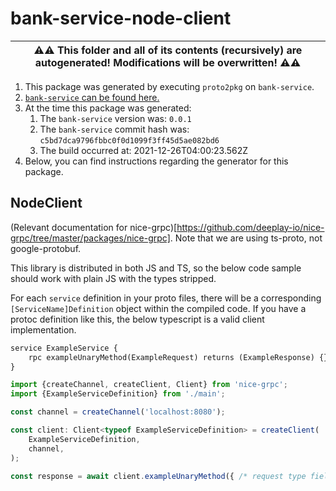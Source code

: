 # bank-service-node-client

| ⚠️⚠️ This folder and all of its contents (recursively) are autogenerated! Modifications will be overwritten! ⚠️⚠️ |
| --- |

1. This package was generated by executing `proto2pkg` on `bank-service`.
1. [`bank-service` can be found here.](https://github.com/liamzdenek/proto2pkg/example/bank-service)
1. At the time this package was generated:
    1. The `bank-service` version was: `0.0.1`
    1. The `bank-service` commit hash was: `c5bd7dca9796fbbc0f0d1099f3ff45d5ae082bd6`
    1. The build occurred at: 2021-12-26T04:00:23.562Z
1. Below, you can find instructions regarding the generator for this package.

## NodeClient


(Relevant documentation for nice-grpc)[https://github.com/deeplay-io/nice-grpc/tree/master/packages/nice-grpc]. Note that
we are using ts-proto, not google-protobuf.

This library is distributed in both JS and TS, so the below code sample should work with plain JS with the types stripped.

For each `service` definition in your proto files, there will be a corresponding `[ServiceName]Definition` object
within the compiled code. If you have a protoc definition like this, the below typescript is a valid client implementation.
```proto
service ExampleService {
    rpc exampleUnaryMethod(ExampleRequest) returns (ExampleResponse) {}
}
```
```ts
import {createChannel, createClient, Client} from 'nice-grpc';
import {ExampleServiceDefinition} from './main';

const channel = createChannel('localhost:8080');

const client: Client<typeof ExampleServiceDefinition> = createClient(
    ExampleServiceDefinition,
    channel,
);

const response = await client.exampleUnaryMethod({ /* request type fields */ })
```


